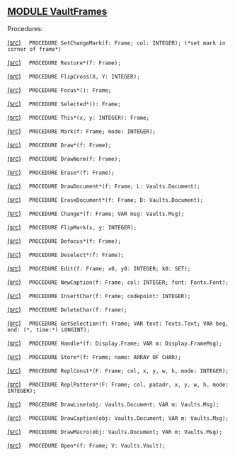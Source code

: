 
## [MODULE VaultFrames](https://github.com/io-core/Crypto/blob/main/VaultFrames.Mod)

Procedures:


[(src)](https://github.com/io-core/Crypto/blob/main/VaultFrames.Mod#L79) `  PROCEDURE SetChangeMark(f: Frame; col: INTEGER); (*set mark in corner of frame*)`

[(src)](https://github.com/io-core/Crypto/blob/main/VaultFrames.Mod#L88) `  PROCEDURE Restore*(f: Frame);`

[(src)](https://github.com/io-core/Crypto/blob/main/VaultFrames.Mod#L105) `  PROCEDURE FlipCross(X, Y: INTEGER);`

[(src)](https://github.com/io-core/Crypto/blob/main/VaultFrames.Mod#L116) `  PROCEDURE Focus*(): Frame;`

[(src)](https://github.com/io-core/Crypto/blob/main/VaultFrames.Mod#L121) `  PROCEDURE Selected*(): Frame;`

[(src)](https://github.com/io-core/Crypto/blob/main/VaultFrames.Mod#L126) `  PROCEDURE This*(x, y: INTEGER): Frame;`

[(src)](https://github.com/io-core/Crypto/blob/main/VaultFrames.Mod#L131) `  PROCEDURE Mark(f: Frame; mode: INTEGER);`

[(src)](https://github.com/io-core/Crypto/blob/main/VaultFrames.Mod#L136) `  PROCEDURE Draw*(f: Frame);`

[(src)](https://github.com/io-core/Crypto/blob/main/VaultFrames.Mod#L141) `  PROCEDURE DrawNorm(f: Frame);`

[(src)](https://github.com/io-core/Crypto/blob/main/VaultFrames.Mod#L146) `  PROCEDURE Erase*(f: Frame);`

[(src)](https://github.com/io-core/Crypto/blob/main/VaultFrames.Mod#L151) `  PROCEDURE DrawDocument*(f: Frame; L: Vaults.Document);`

[(src)](https://github.com/io-core/Crypto/blob/main/VaultFrames.Mod#L156) `  PROCEDURE EraseDocument*(f: Frame; D: Vaults.Document);`

[(src)](https://github.com/io-core/Crypto/blob/main/VaultFrames.Mod#L161) `  PROCEDURE Change*(f: Frame; VAR msg: Vaults.Msg);`

[(src)](https://github.com/io-core/Crypto/blob/main/VaultFrames.Mod#L166) `  PROCEDURE FlipMark(x, y: INTEGER);`

[(src)](https://github.com/io-core/Crypto/blob/main/VaultFrames.Mod#L172) `  PROCEDURE Defocus*(f: Frame);`

[(src)](https://github.com/io-core/Crypto/blob/main/VaultFrames.Mod#L182) `  PROCEDURE Deselect*(f: Frame);`

[(src)](https://github.com/io-core/Crypto/blob/main/VaultFrames.Mod#L191) `  PROCEDURE Edit(f: Frame; x0, y0: INTEGER; k0: SET);`

[(src)](https://github.com/io-core/Crypto/blob/main/VaultFrames.Mod#L286) `  PROCEDURE NewCaption(f: Frame; col: INTEGER; font: Fonts.Font);`

[(src)](https://github.com/io-core/Crypto/blob/main/VaultFrames.Mod#L294) `  PROCEDURE InsertChar(f: Frame; codepoint: INTEGER);`

[(src)](https://github.com/io-core/Crypto/blob/main/VaultFrames.Mod#L304) `  PROCEDURE DeleteChar(f: Frame);`

[(src)](https://github.com/io-core/Crypto/blob/main/VaultFrames.Mod#L325) `  PROCEDURE GetSelection(f: Frame; VAR text: Texts.Text; VAR beg, end: (*, time:*) LONGINT);`

[(src)](https://github.com/io-core/Crypto/blob/main/VaultFrames.Mod#L335) `  PROCEDURE Handle*(f: Display.Frame; VAR m: Display.FrameMsg);`

[(src)](https://github.com/io-core/Crypto/blob/main/VaultFrames.Mod#L395) `  PROCEDURE Store*(f: Frame; name: ARRAY OF CHAR);`

[(src)](https://github.com/io-core/Crypto/blob/main/VaultFrames.Mod#L401) `  PROCEDURE ReplConst*(F: Frame; col, x, y, w, h, mode: INTEGER);`

[(src)](https://github.com/io-core/Crypto/blob/main/VaultFrames.Mod#L410) `  PROCEDURE ReplPattern*(F: Frame; col, patadr, x, y, w, h, mode: INTEGER);`

[(src)](https://github.com/io-core/Crypto/blob/main/VaultFrames.Mod#L419) `  PROCEDURE DrawLine(obj: Vaults.Document; VAR m: Vaults.Msg);`

[(src)](https://github.com/io-core/Crypto/blob/main/VaultFrames.Mod#L441) `  PROCEDURE DrawCaption(obj: Vaults.Document; VAR m: Vaults.Msg);`

[(src)](https://github.com/io-core/Crypto/blob/main/VaultFrames.Mod#L473) `  PROCEDURE DrawMacro(obj: Vaults.Document; VAR m: Vaults.Msg);`

[(src)](https://github.com/io-core/Crypto/blob/main/VaultFrames.Mod#L496) `  PROCEDURE Open*(f: Frame; V: Vaults.Vault);`
